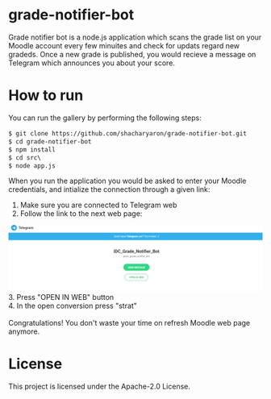 # grade-notifier-bot
Grade notifier bot is a node.js application which scans the grade list on your Moodle account every few minuites and check for updats regard new gradeds. Once a new grade is published, you would recieve a message on Telegram which announces you about your score.

# How to run
You can run the gallery by performing the following steps:
```
$ git clone https://github.com/shacharyaron/grade-notifier-bot.git
$ cd grade-notifier-bot
$ npm install
$ cd src\
$ node app.js
```
When you run the application you would be asked to enter your Moodle credentials, and intialize the connection through a given link:
1. Make sure you are connected to Telegram web
2. Follow the link to the next web page:
<kbd>
  <img width=750px src="https://github.com/shacharyaron/grade-notifier-bot/blob/master/screenshots/run-bot-screenShot.jpg">
</kbd></br>
3. Press "OPEN IN WEB" button</br>
4. In the open conversion press "strat"</br>
</br>
Congratulations! You don't waste your time on refresh Moodle web page anymore.

# License
This project is licensed under the Apache-2.0 License.

